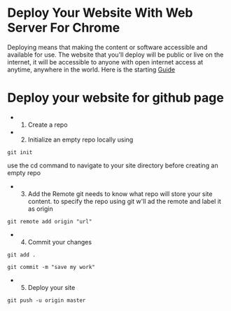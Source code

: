 # Deploy Your Website With Web Server For Chrome
Deploying means that making the content or software accessible and available for use. The website that you'll deploy will be public or live on the internet, it will be accessible to anyone with open internet access at anytime, anywhere in the world. Here is the starting [Guide](https://chrome.google.com/webstore/detail/web-server-for-chrome/ofhbbkphhbklhfoeikjpcbhemlocgigb?hl=en)



# Deploy your website for github page
* 1. Create a repo
* 2. Initialize an empty repo locally using
```
git init
```
use the cd command to navigate to your site directory before creating an empty repo
* 3. Add the Remote
git needs to know what repo will store your site content. to specify the repo using git w'll ad the remote and label it as origin
```
git remote add origin "url"
```
* 4. Commit your changes
```
git add .
```
```
git commit -m "save my work"
```
* 5. Deploy your site
```
git push -u origin master
```
